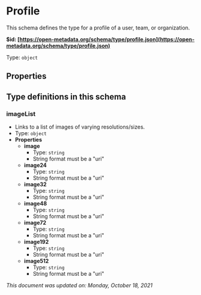 # Profile

This schema defines the type for a profile of a user, team, or organization.

**$id: [https://open-metadata.org/schema/type/profile.json](https://open-metadata.org/schema/type/profile.json)**

Type: `object`

## Properties


## Type definitions in this schema

### imageList

 - Links to a list of images of varying resolutions/sizes.
 - Type: `object`
 - **Properties**
   - **image**
     - Type: `string`
     - String format must be a "uri"
   - **image24**
     - Type: `string`
     - String format must be a "uri"
   - **image32**
     - Type: `string`
     - String format must be a "uri"
   - **image48**
     - Type: `string`
     - String format must be a "uri"
   - **image72**
     - Type: `string`
     - String format must be a "uri"
   - **image192**
     - Type: `string`
     - String format must be a "uri"
   - **image512**
     - Type: `string`
     - String format must be a "uri"

_This document was updated on: Monday, October 18, 2021_